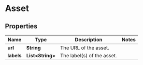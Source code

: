 # Asset

## Properties

 Name       | Type                   | Description                | Notes 
------------|------------------------|----------------------------|-------
 **url**    | **String**             | The URL of the asset.      |
 **labels** | **List&lt;String&gt;** | The label(s) of the asset. | 



